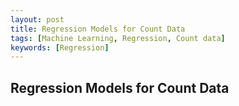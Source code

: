 ```yaml
---
layout: post
title: Regression Models for Count Data
tags: [Machine Learning, Regression, Count data]
keywords: [Regression]
---
```


Regression Models for Count Data
--------------------------------
